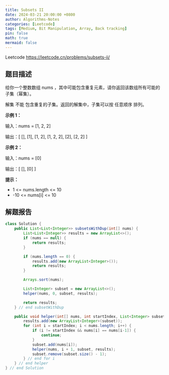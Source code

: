 ```yaml
---
title: Subsets II
date: 2024-03-21 20:00:00 +0800
author: Algorithms-Notes
categories: [Leetcode]
tags: [Medium, Bit Manipulation, Array, Back tracking]
pin: false
math: true
mermaid: false
---
```


Leetcode <https://leetcode.cn/problems/subsets-ii/>

## 题目描述

给你一个整数数组 nums ，其中可能包含重复元素，请你返回该数组所有可能的子集（幂集）。

解集 不能 包含重复的子集。返回的解集中，子集可以按 任意顺序 排列。

**示例 1：**

输入：nums = [1, 2, 2]

输出：[ [], [1], [1, 2], [1, 2, 2], [2], [2, 2] ]

**示例 2：**

输入：nums = [0]

输出：[ [], [0] ]
 

**提示：**

* 1 <= nums.length <= 10
* -10 <= nums[i] <= 10

## 解题报告

```java
class Solution {
    public List<List<Integer>> subsetsWithDup(int[] nums) {
        List<List<Integer>> results = new ArrayList<>();
        if (nums == null) {
            return results;
        }

        if (nums.length == 0) {
            results.add(new ArrayList<Integer>());
            return results;
        }

        Arrays.sort(nums);

        List<Integer> subset = new ArrayList<>();
        helper(nums, 0, subset, results);

        return results;
    } // end subsetWithDup

    public void helper(int[] nums, int startIndex, List<Integer> subset, List<List<Integer>> results) {
        results.add(new ArrayList<Integer>(subset));
        for (int i = startIndex; i < nums.length; i++) {
            if (i != startIndex && nums[i] == nums[i-1]) {
                continue;
            }
            subset.add(nums[i]);
            helper(nums, i + 1, subset, results);
            subset.remove(subset.size() - 1);
        } // end for i
    } // end helper
} // end Solution
```